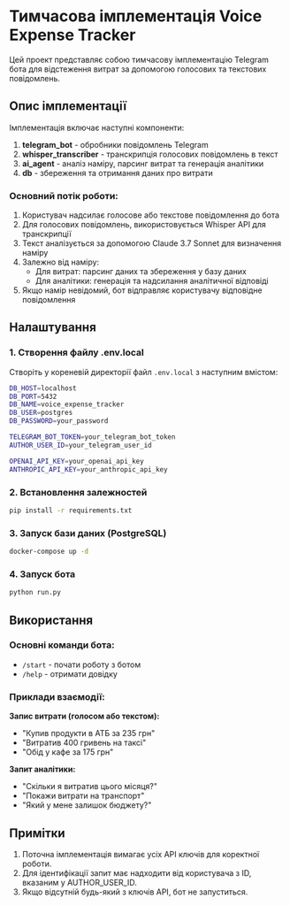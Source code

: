 # Тимчасова імплементація Voice Expense Tracker

Цей проект представляє собою тимчасову імплементацію Telegram бота для відстеження витрат за допомогою голосових та текстових повідомлень.

## Опис імплементації

Імплементація включає наступні компоненти:
1. **telegram_bot** - обробники повідомлень Telegram
2. **whisper_transcriber** - транскрипція голосових повідомлень в текст
3. **ai_agent** - аналіз наміру, парсинг витрат та генерація аналітики
4. **db** - збереження та отримання даних про витрати

### Основний потік роботи:

1. Користувач надсилає голосове або текстове повідомлення до бота
2. Для голосових повідомлень, використовується Whisper API для транскрипції
3. Текст аналізується за допомогою Claude 3.7 Sonnet для визначення наміру
4. Залежно від наміру:
   - Для витрат: парсинг даних та збереження у базу даних
   - Для аналітики: генерація та надсилання аналітичної відповіді
5. Якщо намір невідомий, бот відправляє користувачу відповідне повідомлення

## Налаштування

### 1. Створення файлу .env.local

Створіть у кореневій директорії файл `.env.local` з наступним вмістом:

```bash
DB_HOST=localhost
DB_PORT=5432
DB_NAME=voice_expense_tracker
DB_USER=postgres
DB_PASSWORD=your_password

TELEGRAM_BOT_TOKEN=your_telegram_bot_token
AUTHOR_USER_ID=your_telegram_user_id

OPENAI_API_KEY=your_openai_api_key
ANTHROPIC_API_KEY=your_anthropic_api_key
```

### 2. Встановлення залежностей

```bash
pip install -r requirements.txt
```

### 3. Запуск бази даних (PostgreSQL)

```bash
docker-compose up -d
```

### 4. Запуск бота

```bash
python run.py
```

## Використання

### Основні команди бота:
- `/start` - почати роботу з ботом
- `/help` - отримати довідку

### Приклади взаємодії:

**Запис витрати (голосом або текстом):**
- "Купив продукти в АТБ за 235 грн"
- "Витратив 400 гривень на таксі"
- "Обід у кафе за 175 грн"

**Запит аналітики:**
- "Скільки я витратив цього місяця?"
- "Покажи витрати на транспорт"
- "Який у мене залишок бюджету?"

## Примітки

1. Поточна імплементація вимагає усіх API ключів для коректної роботи.
2. Для ідентифікації запит має надходити від користувача з ID, вказаним у AUTHOR_USER_ID.
3. Якщо відсутній будь-який з ключів API, бот не запуститься. 